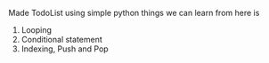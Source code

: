 Made TodoList using simple python things we can learn from here is 
 1. Looping 
 2. Conditional statement
 3. Indexing, Push and Pop 

 
